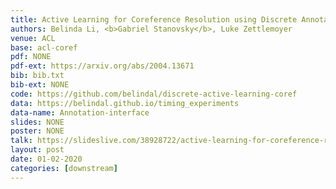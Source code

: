 ```yaml
---
title: Active Learning for Coreference Resolution using Discrete Annotation
authors: Belinda Li, <b>Gabriel Stanovsky</b>, Luke Zettlemoyer
venue: ACL
base: acl-coref
pdf: NONE
pdf-ext: https://arxiv.org/abs/2004.13671
bib: bib.txt
bib-ext: NONE
code: https://github.com/belindal/discrete-active-learning-coref
data: https://belindal.github.io/timing_experiments
data-name: Annotation-interface
slides: NONE
poster: NONE
talk: https://slideslive.com/38928722/active-learning-for-coreference-resolution-using-discrete-selection
layout: post
date: 01-02-2020
categories: [downstream]
---
```

